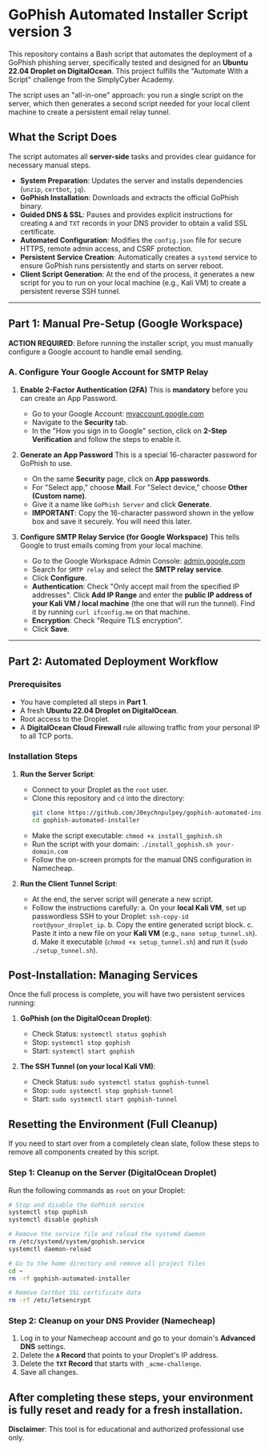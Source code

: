 # GoPhish Automated Installer Script version 3

This repository contains a Bash script that automates the deployment of a GoPhish phishing server, specifically tested and designed for an **Ubuntu 22.04 Droplet on DigitalOcean**. This project fulfills the "Automate With a Script" challenge from the SimplyCyber Academy.

The script uses an "all-in-one" approach: you run a single script on the server, which then generates a second script needed for your local client machine to create a persistent email relay tunnel.

## What the Script Does

The script automates all **server-side** tasks and provides clear guidance for necessary manual steps.

-   **System Preparation**: Updates the server and installs dependencies (`unzip`, `certbot`, `jq`).
-   **GoPhish Installation**: Downloads and extracts the official GoPhish binary.
-   **Guided DNS & SSL**: Pauses and provides explicit instructions for creating `A` and `TXT` records in your DNS provider to obtain a valid SSL certificate.
-   **Automated Configuration**: Modifies the `config.json` file for secure HTTPS, remote admin access, and CSRF protection.
-   **Persistent Service Creation**: Automatically creates a `systemd` service to ensure GoPhish runs persistently and starts on server reboot.
-   **Client Script Generation**: At the end of the process, it generates a new script for you to run on your local machine (e.g., Kali VM) to create a persistent reverse SSH tunnel.

---

## Part 1: Manual Pre-Setup (Google Workspace)

**ACTION REQUIRED**: Before running the installer script, you must manually configure a Google account to handle email sending.

### A. Configure Your Google Account for SMTP Relay

1.  **Enable 2-Factor Authentication (2FA)**
    This is **mandatory** before you can create an App Password.
    - Go to your Google Account: [myaccount.google.com](https://myaccount.google.com/)
    - Navigate to the **Security** tab.
    - In the "How you sign in to Google" section, click on **2-Step Verification** and follow the steps to enable it.

2.  **Generate an App Password**
    This is a special 16-character password for GoPhish to use.
    - On the same **Security** page, click on **App passwords**.
    - For "Select app," choose **Mail**. For "Select device," choose **Other (Custom name)**.
    - Give it a name like `GoPhish Server` and click **Generate**.
    - **IMPORTANT**: Copy the 16-character password shown in the yellow box and save it securely. You will need this later.

3.  **Configure SMTP Relay Service (for Google Workspace)**
    This tells Google to trust emails coming from your local machine.
    - Go to the Google Workspace Admin Console: [admin.google.com](https://admin.google.com/)
    - Search for `SMTP relay` and select the **SMTP relay service**.
    - Click **Configure**.
    - **Authentication**: Check "Only accept mail from the specified IP addresses". Click **Add IP Range** and enter the **public IP address of your Kali VM / local machine** (the one that will run the tunnel). Find it by running `curl ifconfig.me` on that machine.
    - **Encryption**: Check "Require TLS encryption".
    - Click **Save**.

---

## Part 2: Automated Deployment Workflow

### Prerequisites
- You have completed all steps in **Part 1**.
- A fresh **Ubuntu 22.04 Droplet on DigitalOcean**.
- Root access to the Droplet.
- A **DigitalOcean Cloud Firewall** rule allowing traffic from your personal IP to all TCP ports.

### Installation Steps

1.  **Run the Server Script**:
    -   Connect to your Droplet as the `root` user.
    -   Clone this repository and `cd` into the directory:
        ```bash
        git clone https://github.com/J0eychnpulpey/gophish-automated-installer.git
        cd gophish-automated-installer
        ```
    -   Make the script executable: `chmod +x install_gophish.sh`
    -   Run the script with your domain: `./install_gophish.sh your-domain.com`
    -   Follow the on-screen prompts for the manual DNS configuration in Namecheap.

2.  **Run the Client Tunnel Script**:
    -   At the end, the server script will generate a new script.
    -   Follow the instructions carefully:
        a. On your **local Kali VM**, set up passwordless SSH to your Droplet: `ssh-copy-id root@your_droplet_ip`.
        b. Copy the entire generated script block.
        c. Paste it into a new file on your **Kali VM** (e.g., `nano setup_tunnel.sh`).
        d. Make it executable (`chmod +x setup_tunnel.sh`) and run it (`sudo ./setup_tunnel.sh`).

## Post-Installation: Managing Services

Once the full process is complete, you will have two persistent services running:

1.  **GoPhish (on the DigitalOcean Droplet)**:
    -   Check Status: `systemctl status gophish`
    -   Stop: `systemctl stop gophish`
    -   Start: `systemctl start gophish`

2.  **The SSH Tunnel (on your local Kali VM)**:
    -   Check Status: `sudo systemctl status gophish-tunnel`
    -   Stop: `sudo systemctl stop gophish-tunnel`
    -   Start: `sudo systemctl start gophish-tunnel`


## Resetting the Environment (Full Cleanup)

If you need to start over from a completely clean slate, follow these steps to remove all components created by this script.

### Step 1: Cleanup on the Server (DigitalOcean Droplet)
Run the following commands as `root` on your Droplet:

```bash
# Stop and disable the GoPhish service
systemctl stop gophish
systemctl disable gophish

# Remove the service file and reload the systemd daemon
rm /etc/systemd/system/gophish.service
systemctl daemon-reload

# Go to the home directory and remove all project files
cd ~
rm -rf gophish-automated-installer

# Remove Certbot SSL certificate data
rm -rf /etc/letsencrypt
```

### Step 2: Cleanup on your DNS Provider (Namecheap)
1.  Log in to your Namecheap account and go to your domain's **Advanced DNS** settings.
2.  Delete the **`A` Record** that points to your Droplet's IP address.
3.  Delete the **`TXT` Record** that starts with `_acme-challenge`.
4.  Save all changes.

After completing these steps, your environment is fully reset and ready for a fresh installation.
---
**Disclaimer**: This tool is for educational and authorized professional use only.
